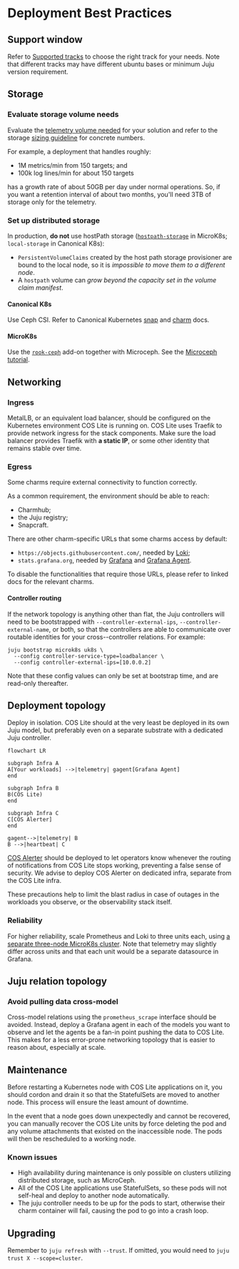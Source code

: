 # Deployment Best Practices

## Support window
Refer to [Supported tracks](../supported-tracks) to choose the right track for your needs.
Note that different tracks may have different ubuntu bases or minimum Juju version requirement.


## Storage

### Evaluate storage volume needs
Evaluate the [telemetry volume needed](../../how-to/evaluate-telemetry-volume) for your solution
and refer to the storage [sizing guideline](https://discourse.charmhub.io/t/cos-lite-ingestion-limits-for-8cpu-16gb-ssd/13005) for concrete numbers.

For example, a deployment that handles roughly:

- 1M metrics/min from 150 targets; and
- 100k log lines/min for about 150 targets

has a growth rate of about 50GB per day under normal operations.
So, if you want a retention interval of about two months, you'll need 3TB of storage only for the telemetry.

### Set up distributed storage
In production, **do not** use hostPath storage ([`hostpath-storage`](https://microk8s.io/docs/addon-hostpath-storage) in MicroK8s; `local-storage` in Canonical K8s):
 * `PersistentVolumeClaims` created by the host path storage provisioner are bound to the local node, so it is *impossible to move them to a different node*.
 * A `hostpath` volume can *grow beyond the capacity set in the volume claim manifest*.

#### Canonical K8s
Use Ceph CSI. Refer to Canonical Kubernetes [snap](https://documentation.ubuntu.com/canonical-kubernetes/latest/snap/howto/storage/ceph/)
and [charm](https://documentation.ubuntu.com/canonical-kubernetes/latest/charm/howto/ceph-csi/) docs.

#### MicroK8s
Use the [`rook-ceph`](https://microk8s.io/docs/addon-rook-ceph) add-on together with Microceph.
See the [Microceph tutorial](https://microk8s.io/docs/how-to-ceph).


## Networking

### Ingress

MetalLB, or an equivalent load balancer, should be configured on the Kubernetes environment COS Lite is running on.
COS Lite uses Traefik to provide network ingress for the stack components.
Make sure the load balancer provides Traefik with **a static IP**, or some other identity that remains stable over time.

### Egress
Some charms require external connectivity to function correctly.

As a common requirement, the environment should be able to reach:
* Charmhub;
* the Juju registry;
* Snapcraft.

There are other charm-specific URLs that some charms access by default:
* `https://objects.githubusercontent.com/`, needed by [Loki](https://charmhub.io/loki-k8s/docs/network);
* `stats.grafana.org`, needed by [Grafana](https://charmhub.io/grafana-k8s/docs/network-requirements) and
  [Grafana Agent](https://charmhub.io/grafana-k8s/docs/network-requirements).

To disable the functionalities that require those URLs, please refer to linked docs for the relevant charms.

#### Controller routing

If the network topology is anything other than flat, the Juju controllers will need to be bootstrapped with
`--controller-external-ips`, `--controller-external-name`, or both, so that the controllers are able to communicate over
routable identities for your cross--controller relations. For example:

```
juju bootstrap microk8s uk8s \
  --config controller-service-type=loadbalancer \
  --config controller-external-ips=[10.0.0.2]
```

Note that these config values can only be set at bootstrap time, and are read-only thereafter.


## Deployment topology
Deploy in isolation. COS Lite should at the very least be deployed in its own Juju model, but preferably even on a separate substrate with a dedicated Juju controller.

```{mermaid}
flowchart LR

subgraph Infra A
A[Your workloads] -->|telemetry| gagent[Grafana Agent]
end

subgraph Infra B
B(COS Lite)
end

subgraph Infra C
C[COS Alerter]
end

gagent-->|telemetry| B
B -->|heartbeat| C
```

[COS Alerter](https://github.com/canonical/cos-alerter) should be deployed to let operators know whenever the routing of notifications from COS Lite stops working,
preventing a false sense of security. We advise to deploy COS Alerter on dedicated infra, separate from the COS Lite infra.

These precautions help to limit the blast radius in case of outages in the workloads you observe, or the observability stack itself.


### Reliability

For higher reliability, scale Prometheus and Loki to three units each, using [a separate three-node MicroK8s cluster](https://microk8s.io/docs/high-availability).
Note that telemetry may slightly differ across units and that each unit would be a separate datasource in Grafana.


## Juju relation topology
### Avoid pulling data cross-model

Cross-model relations using the `prometheus_scrape` interface should be avoided.
Instead, deploy a Grafana agent in each of the models you want to observe and let the agents be a fan-in point pushing the data to COS Lite.
This makes for a less error-prone networking topology that is easier to reason about, especially at scale.


## Maintenance
Before restarting a Kubernetes node with COS Lite applications on it, you should cordon and drain it so that the StatefulSets are moved to another node.
This process will ensure the least amount of downtime.

In the event that a node goes down unexpectedly and cannot be recovered, you can manually recover the COS Lite units by force deleting the pod and any
volume attachments that existed on the inaccessible node. The pods will then be rescheduled to a working node.


### Known issues
- High availability during maintenance is only possible on clusters utilizing distributed storage, such as MicroCeph.
- All of the COS Lite applications use StatefulSets, so these pods will not self-heal and deploy to another node automatically.
- The juju controller needs to be up for the pods to start, otherwise their charm container will fail, causing the pod to go into a crash loop.


## Upgrading
Remember to `juju refresh` with `--trust`. If omitted, you would need to `juju trust X --scope=cluster`.

